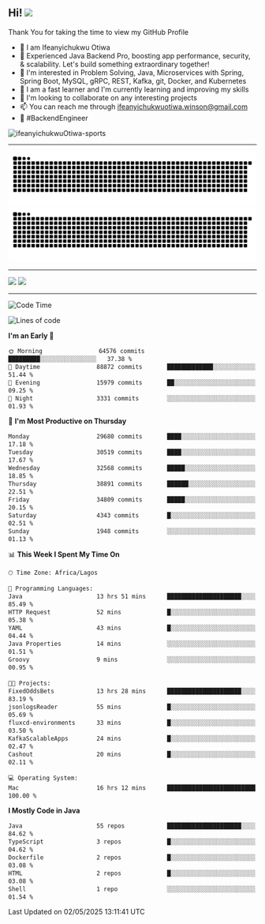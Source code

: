 <!-- BLOG-POST-LIST:START --><!-- BLOG-POST-LIST:END -->

## Hi! <img src="https://media.giphy.com/media/hvRJCLFzcasrR4ia7z/giphy.gif" width="4%"> 

Thank You for taking the time to view my GitHub Profile

- 👋 I am Ifeanyichukwu Otiwa
- 🚀 Experienced Java Backend Pro, boosting app performance, security, & scalability. Let's build something extraordinary together!
- 👀 I'm interested in Problem Solving, Java, Microservices with Spring, Spring Boot, MySQL, gRPC, REST, Kafka, git, Docker, and Kubernetes
- 🌱 I am a fast learner and I'm currently learning and improving my skills
- 💞️ I'm looking to collaborate on any interesting projects
- 📫 You can reach me through ifeanyichukwuotiwa.winson@gmail.com
- 🚀 #BackendEngineer

<p align="left" marginTop="10px"> <img src="https://komarev.com/ghpvc/?username=ifeanyichukwuOtiwa-sports&label=Profile%20views&color=0e75b6&style=for-the-badge" alt="ifeanyichukwuOtiwa-sports" /> </p>

***

<!--🐍📈SNAKEGRAPH / 🌐WEBSITE: https://github.com/Platane/snk -->
![github contribution grid snake animation](https://raw.githubusercontent.com/ifeanyichukwuOtiwa-sports/ifeanyichukwuOtiwa-sports/output/github-contribution-grid-snake-dark.svg#gh-dark-mode-only)![github contribution grid snake animation](https://raw.githubusercontent.com/ifeanyichukwuOtiwa-sports/ifeanyichukwuOtiwa-sports/output/github-contribution-grid-snake.svg#gh-light-mode-only)

***

<p float="left">
  <img float="left" src="https://github-readme-stats.vercel.app/api?username=ifeanyichukwuOtiwa-sports&count_private=true&include_all_commits=true&theme=react&show_icons=true" />
  <img float="right" src="https://github-readme-stats.vercel.app/api/top-langs/?username=ifeanyichukwuOtiwa-sports&layout=compact&show_icons=true&theme=react" /> 
</p>

***



<!--START_SECTION:waka-->
![Code Time](http://img.shields.io/badge/Code%20Time-3%2C651%20hrs%2023%20mins-blue)

![Lines of code](https://img.shields.io/badge/From%20Hello%20World%20I%27ve%20Written-48.1%20million%20lines%20of%20code-blue)

**I'm an Early 🐤** 

```text
🌞 Morning                64576 commits       █████████░░░░░░░░░░░░░░░░   37.38 % 
🌆 Daytime                88872 commits       █████████████░░░░░░░░░░░░   51.44 % 
🌃 Evening                15979 commits       ██░░░░░░░░░░░░░░░░░░░░░░░   09.25 % 
🌙 Night                  3331 commits        ░░░░░░░░░░░░░░░░░░░░░░░░░   01.93 % 
```
📅 **I'm Most Productive on Thursday** 

```text
Monday                   29680 commits       ████░░░░░░░░░░░░░░░░░░░░░   17.18 % 
Tuesday                  30519 commits       ████░░░░░░░░░░░░░░░░░░░░░   17.67 % 
Wednesday                32568 commits       █████░░░░░░░░░░░░░░░░░░░░   18.85 % 
Thursday                 38891 commits       ██████░░░░░░░░░░░░░░░░░░░   22.51 % 
Friday                   34809 commits       █████░░░░░░░░░░░░░░░░░░░░   20.15 % 
Saturday                 4343 commits        █░░░░░░░░░░░░░░░░░░░░░░░░   02.51 % 
Sunday                   1948 commits        ░░░░░░░░░░░░░░░░░░░░░░░░░   01.13 % 
```


📊 **This Week I Spent My Time On** 

```text
🕑︎ Time Zone: Africa/Lagos

💬 Programming Languages: 
Java                     13 hrs 51 mins      █████████████████████░░░░   85.49 % 
HTTP Request             52 mins             █░░░░░░░░░░░░░░░░░░░░░░░░   05.38 % 
YAML                     43 mins             █░░░░░░░░░░░░░░░░░░░░░░░░   04.44 % 
Java Properties          14 mins             ░░░░░░░░░░░░░░░░░░░░░░░░░   01.51 % 
Groovy                   9 mins              ░░░░░░░░░░░░░░░░░░░░░░░░░   00.95 % 

🐱‍💻 Projects: 
FixedOddsBets            13 hrs 28 mins      █████████████████████░░░░   83.19 % 
jsonlogsReader           55 mins             █░░░░░░░░░░░░░░░░░░░░░░░░   05.69 % 
fluxcd-environments      33 mins             █░░░░░░░░░░░░░░░░░░░░░░░░   03.50 % 
KafkaScalableApps        24 mins             █░░░░░░░░░░░░░░░░░░░░░░░░   02.47 % 
Cashout                  20 mins             █░░░░░░░░░░░░░░░░░░░░░░░░   02.11 % 

💻 Operating System: 
Mac                      16 hrs 12 mins      █████████████████████████   100.00 % 
```

**I Mostly Code in Java** 

```text
Java                     55 repos            █████████████████████░░░░   84.62 % 
TypeScript               3 repos             █░░░░░░░░░░░░░░░░░░░░░░░░   04.62 % 
Dockerfile               2 repos             █░░░░░░░░░░░░░░░░░░░░░░░░   03.08 % 
HTML                     2 repos             █░░░░░░░░░░░░░░░░░░░░░░░░   03.08 % 
Shell                    1 repo              ░░░░░░░░░░░░░░░░░░░░░░░░░   01.54 % 
```




 Last Updated on 02/05/2025 13:11:41 UTC
<!--END_SECTION:waka-->

<!--
<p align="center">
![trophy](https://github-profile-trophy.vercel.app/?username=ifeanyichukwuOtiwa-sports&theme=onedark) (https://github.com/ryo-ma/github-profile-trophy)
</p>
-->

<!---
ifeanyi-otiwa/ifeanyi-otiwa is a ✨ special ✨ repository because its `README.md` (this file) appears on your GitHub profile.
You can click the Preview link to take a look at your changes.
--->

